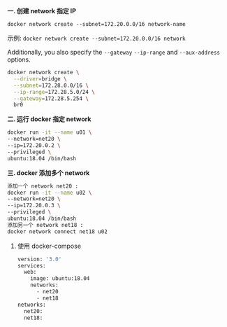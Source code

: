 **一. 创建 network 指定 IP**

`docker network create --subnet=172.20.0.0/16 network-name`

示例: `docker network create --subnet=172.20.0.0/16 network`

Additionally, you also specify the `--gateway` `--ip-range` and `--aux-address` options.

```bash
docker network create \
  --driver=bridge \
  --subnet=172.28.0.0/16 \
  --ip-range=172.28.5.0/24 \
  --gateway=172.28.5.254 \
  br0
```

**二. 运行 docker 指定 network**

```bash
docker run -it --name u01 \
--network=net20 \
--ip=172.20.0.2 \
--privileged \
ubuntu:18.04 /bin/bash
```

**三. docker 添加多个 network**

```bash
添加一个 network net20 : 
docker run -it --name u02 \
--network=net20 \
--ip=172.20.0.3 \
--privileged \
ubuntu:18.04 /bin/bash
添加另一个 network net18 : 
docker network connect net18 u02
```

1. 使用 docker-compose

   ```bash
   version: '3.0'
   services:
     web:
       image: ubuntu:18.04
       networks:
         - net20
         - net18
   networks:
     net20:
     net18:
   ```

   